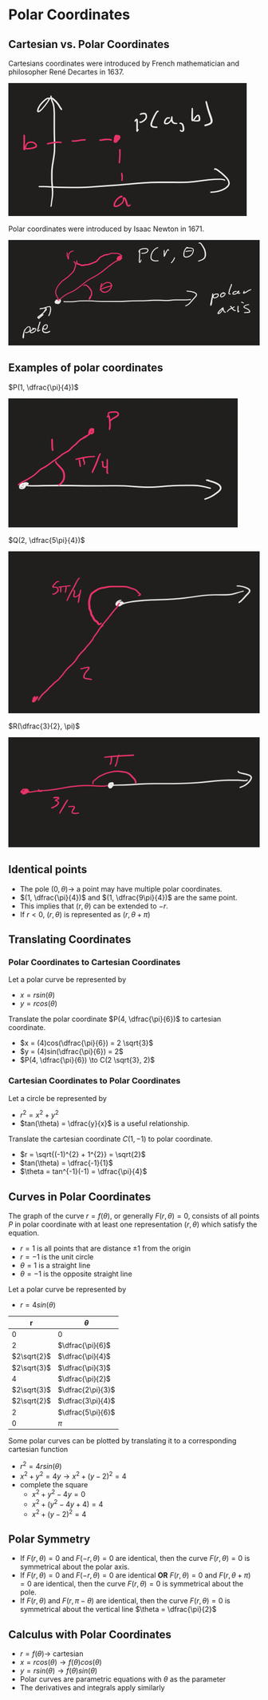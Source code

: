 # Polar Coordinates
## Cartesian vs. Polar Coordinates

Cartesians coordinates were introduced by French mathematician and philosopher René Decartes in 1637.

![Cartesian coordinates](./figures/cartesian.png)

Polar coordinates were introduced by Isaac Newton in 1671.

![Polar coordinates](./figures/polar.png)

## Examples of polar coordinates

$P(1, \dfrac{\pi}{4})$

![P on polar plane](./figures/polar-p.png)

$Q(2, \dfrac{5\pi}{4})$

![Q on polar plane](./figures/polar-q.png)

$R(\dfrac{3}{2}, \pi)$

![R on polar plane](./figures/polar-r.png)

## Identical points

- The pole $(0, \theta) \to$ a point may have multiple polar coordinates.
- $(1, \dfrac{\pi}{4})$ and $(1, \dfrac{9\pi}{4})$ are the same point.
- This implies that $(r, \theta)$ can be extended to $-r$.
- If $r < 0$, $(r, \theta)$ is represented as $(r, \theta + \pi)$

## Translating Coordinates

### Polar Coordinates to Cartesian Coordinates

Let a polar curve be represented by

- $x = rsin(\theta)$
- $y = rcos(\theta)$

Translate the polar coordinate $P(4, \dfrac{\pi}{6})$ to cartesian coordinate.

- $x = (4)cos(\dfrac{\pi}{6}) = 2 \sqrt{3}$
- $y = (4)sin(\dfrac{\pi}{6}) = 2$
- $P(4, \dfrac{\pi}{6}) \to C(2 \sqrt{3}, 2)$

### Cartesian Coordinates to Polar Coordinates

Let a circle be represented by

- $r^{2} = x^{2} + y^{2}$
- $tan(\theta) = \dfrac{y}{x}$ is a useful relationship.

Translate the cartesian coordinate $C(1, -1)$ to polar coordinate.

- $r = \sqrt{(-1)^{2} + 1^{2}} = \sqrt{2}$
- $tan(\theta) = \dfrac{-1}{1}$
- $\theta = tan^{-1}(-1) = \dfrac{\pi}{4}$

## Curves in Polar Coordinates

The graph of the curve $r = f(\theta)$, or generally $F(r, \theta) = 0$, consists of all points $P$ in polar coordinate with at least one representation $(r, \theta)$ which satisfy the equation.

- $r = 1$ is all points that are distance $\pm 1$ from the origin
- $r = -1$ is the unit circle
- $\theta = 1$ is a straight line
- $\theta = -1$ is the opposite straight line

Let a polar curve be represented by

- $r = 4sin(\theta)$

| r | $\theta$ |
|---|---|
| 0 | 0 |
| 2 | $\dfrac{\pi}{6}$ |
| $2\sqrt{2}$ | $\dfrac{\pi}{4}$ |
| $2\sqrt{3}$ | $\dfrac{\pi}{3}$ |
| 4 | $\dfrac{\pi}{2}$ |
| $2\sqrt{3}$ | $\dfrac{2\pi}{3}$ |
| $2\sqrt{2}$ | $\dfrac{3\pi}{4}$ |
| 2 | $\dfrac{5\pi}{6}$ |
| 0 | $\pi$ |

Some polar curves can be plotted by translating it to a corresponding cartesian function

- $r^{2} = 4rsin(\theta)$
- $x^{2} + y^{2} = 4y \to x^{2} + (y - 2)^{2} = 4$
- complete the square
	- $x^{2} + y^{2} - 4y = 0$
	- $x^{2} + (y^{2} - 4y + 4) = 4$
	- $x^{2} + (y - 2)^{2} = 4$

## Polar Symmetry

- If $F(r, \theta) = 0$ and $F(-r, \theta) = 0$ are identical, then the curve $F(r, \theta) = 0$ is symmetrical about the polar axis.
- If $F(r, \theta) = 0$ and $F(-r, \theta) = 0$ are identical **OR** $F(r, \theta) = 0$ and $F(r, \theta + \pi) = 0$ are identical, then the curve $F(r, \theta) = 0$ is symmetrical about the pole.
- If $F(r, \theta)$ and $F(r, \pi - \theta)$ are identical, then the curve $F(r, \theta) = 0$ is symmetrical about the vertical line $\theta = \dfrac{\pi}{2}$

## Calculus with Polar Coordinates

- $r = f(\theta) \to$ cartesian
- $x = rcos(\theta) \to f(\theta)cos(\theta)$
- $y = rsin(\theta) \to f(\theta)sin(\theta)$
- Polar curves are parametric equations with $\theta$ as the parameter
- The derivatives and integrals apply similarly


